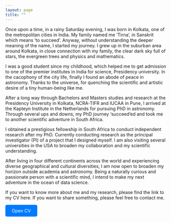```yaml
---
layout: page
title: ""
---
```

<style>
  .download-button {
    display: inline-block;
    background-color: #007bff;
    color: white;
    padding: 10px 20px;
    text-decoration: none;
    border-radius: 5px;
  }
</style>

Once upon a time, in a rainy Saturday evening, I was born in Kolkata, one of the metropolitan cities in India. My family named me ‘Tirna’, in Sanskrit which means ‘to succeed’. Anyway, without understanding the deeper meaning of the name, I started my journey. I grew up in the suburban area around Kolkata, in close connection with my family, the clear dark sky full of stars, the evergreen trees and physics and mathematics.

I was a good student since my childhood, which helped me to get admission to one of the premier institutes in India for science, Presidency university. In the cacophony of the city life, finally I found an abode of peace in astronomy. Thanks to the universe, for quenching the scientific and artistic desire of a tiny human-being like me. 

After a long way through Bachelors and Masters studies and research at the Presidency University in Kolkata, NCRA-TIFR and IUCAA in Pune, I arrived at the Kapteyn Institute in the Netherlands for pursuing PhD in astronomy. Through several ups and downs, my PhD journey ‘succeed’ed and took me to another scientific adventure in South Africa. 

I obtained a prestigious fellowship in South Africa to conduct independent research after my PhD. Currently conducting research as the principal investigator (PI) of a project that I designed myself. I am also visiting several universities in the USA to broaden my collaboration and my scientific understanding.

After living in four different continents across the world and experiencing diverse geographical and cultural diversities, I am now open to broaden my horizon outside academia and astronomy. Being a naturally curious and passionate person with a scientific mind, I intend to make my next adventure in the ocean of data science. 

If you want to know more about me and my research, please find the link to my CV here. If you want to share something, please feel free to contact me. 

<a href="/assets/Tirna_s_CV_Jansky.pdf" class="download-button" target="_blank">Open CV</a>
